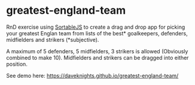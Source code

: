 # greatest-england-team
RnD exercise using [SortableJS](https://sortablejs.github.io/Sortable/) to create a drag and drop app for picking your greatest Englan team from lists of the best* goalkeepers, defenders, midfielders and strikers (*subjective).

A maximum of 5 defenders, 5 midfielders, 3 strikers is allowed (Obviously combined to make 10).
Midfielders and strikers can be dragged into either position.


See demo here: https://daveknights.github.io/greatest-england-team/
